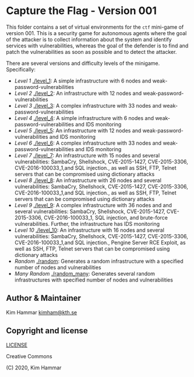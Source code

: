 # Capture the Flag - Version 001

This folder contains a set of virtual environments for the `ctf` mini-game of version 001. 
This is a security game for autonomous agents where the goal of the attacker is to collect information about the system
and identify services with vulnerabilities, whereas the goal of the defender is to find and patch the vulnerabilities
as soon as possible and to detect the attacker.

There are several versions and difficulty levels of the minigame. Specifically:

- *Level 1* [./level_1](./level_1): A simple infrastructure with 6 nodes and weak-password-vulnerabilities
- *Level 2* [./level_2](./level_2): An infrastructure with 12 nodes and weak-password-vulnerabilities
- *Level 3* [./level_3](./level_3): A complex infrastructure with 33 nodes and weak-password-vulnerabilities
- *Level 4* [./level_4](./level_4): A simple infrastructure with 6 nodes and weak-password-vulnerabilities and IDS monitoring
- *Level 5* [./level_5](./level_5): An infrastructure with 12 nodes and weak-password-vulnerabilities and IDS monitoring
- *Level 6* [./level_6](./level_6): A complex infrastructure with 33 nodes and weak-password-vulnerabilities and IDS monitoring
- *Level 7* [./level_7](./level_7): An infrastructure with 15 nodes and several vulnerabilities: SambaCry, Shellshock, CVE-2015-1427, CVE-2015-3306, CVE-2016-100033_1,and SQL injection., as well as SSH, FTP, Telnet servers that can be compromised using dictionary attacks
- *Level 8* [./level_8](./level_8): An infrastructure with 26 nodes and several vulnerabilities: SambaCry, Shellshock, CVE-2015-1427, CVE-2015-3306, CVE-2016-100033_1,and SQL injection., as well as SSH, FTP, Telnet servers that can be compromised using dictionary attacks
- *Level 9* [./level_9](./level_9): A complex infrastructure with 36 nodes and and several vulnerabilities: SambaCry, Shellshock, CVE-2015-1427, CVE-2015-3306, CVE-2016-100033_1, SQL injection, and brute-force vulnerabilities. Further, the infrastructure has IDS monitoring
- *Level 10* [./level_10](./level_10): An infrastructure with 16 nodes and several vulnerabilities: SambaCry, Shellshock, CVE-2015-1427, CVE-2015-3306, CVE-2016-100033_1,and SQL injection., Pengine Server RCE Exploit, as well as SSH, FTP, Telnet servers that can be compromised using dictionary attacks
- *Random* [./random](./random): Generates a random infrastructure with a specified number of nodes and vulnerabilities
- *Many Random* [./random_many](./random_many): Generates several random infrastructures with specified number of nodes and vulnerabilities                          
    
  
## Author & Maintainer

Kim Hammar <kimham@kth.se>

## Copyright and license

[LICENSE](../../../../../LICENSE.md)

Creative Commons

(C) 2020, Kim Hammar